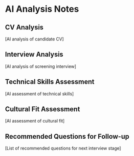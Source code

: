 # AI Analysis Notes

## CV Analysis
[AI analysis of candidate CV]

## Interview Analysis
[AI analysis of screening interview]

## Technical Skills Assessment
[AI assessment of technical skills]

## Cultural Fit Assessment
[AI assessment of cultural fit]

## Recommended Questions for Follow-up
[List of recommended questions for next interview stage]
